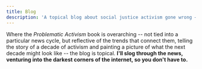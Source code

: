 ```yaml
---
title: Blog
description: 'A topical blog about social justice activism gone wrong — from "wokeism" to "cancel culture" to "social justice dogma" — and what we can do instead.'
---
```


Where the _Problematic Activism_ book is overarching -- not tied into a particular news cycle, but reflective of the trends that connect them, telling the story of a decade of activism and painting a picture of what the next decade might look like -- the blog is topical. **I'll slog through the news, venturing into the darkest corners of the internet, so you don't have to.**